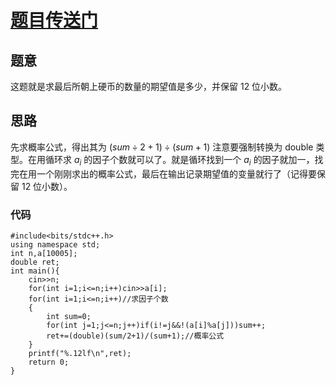 # [题目传送门](https://www.luogu.com.cn/problem/AT_abc008_3)

## 题意

这题就是求最后所朝上硬币的数量的期望值是多少，并保留 $12$ 位小数。

## 思路

先求概率公式，得出其为 $(sum÷2+1)÷(sum+1)$ 注意要强制转换为 double 类型。在用循环求 $a_{i}$ 的因子个数就可以了。就是循环找到一个 $a_{i}$ 的因子就加一，找完在用一个刚刚求出的概率公式，最后在输出记录期望值的变量就行了（记得要保留 $12$ 位小数）。

### 代码
```
#include<bits/stdc++.h>
using namespace std;
int n,a[10005];
double ret;
int main(){
    cin>>n;
    for(int i=1;i<=n;i++)cin>>a[i];
    for(int i=1;i<=n;i++)//求因子个数
    {
        int sum=0;
        for(int j=1;j<=n;j++)if(i!=j&&!(a[i]%a[j]))sum++;
        ret+=(double)(sum/2+1)/(sum+1);//概率公式
    }
    printf("%.12lf\n",ret);
    return 0;
}
```
